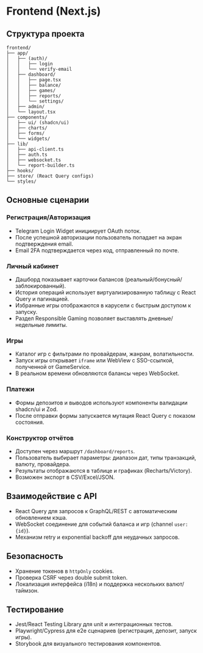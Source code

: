 # Frontend (Next.js)

## Структура проекта

```
frontend/
├── app/
│   ├── (auth)/
│   │   ├── login
│   │   └── verify-email
│   ├── dashboard/
│   │   ├── page.tsx
│   │   ├── balance/
│   │   ├── games/
│   │   ├── reports/
│   │   └── settings/
│   ├── admin/
│   └── layout.tsx
├── components/
│   ├── ui/ (shadcn/ui)
│   ├── charts/
│   ├── forms/
│   └── widgets/
├── lib/
│   ├── api-client.ts
│   ├── auth.ts
│   ├── websocket.ts
│   └── report-builder.ts
├── hooks/
├── store/ (React Query configs)
└── styles/
```

## Основные сценарии

### Регистрация/Авторизация
- Telegram Login Widget инициирует OAuth поток.
- После успешной авторизации пользователь попадает на экран подтверждения email.
- Email 2FA подтверждается через код, отправленный по почте.

### Личный кабинет
- Дашборд показывает карточки балансов (реальный/бонусный/заблокированный).
- История операций использует виртуализированную таблицу с React Query и пагинацией.
- Избранные игры отображаются в карусели с быстрым доступом к запуску.
- Раздел Responsible Gaming позволяет выставлять дневные/недельные лимиты.

### Игры
- Каталог игр с фильтрами по провайдерам, жанрам, волатильности.
- Запуск игры открывает `iframe` или WebView с SSO-ссылкой, полученной от GameService.
- В реальном времени обновляются балансы через WebSocket.

### Платежи
- Формы депозитов и выводов используют компоненты валидации shadcn/ui и Zod.
- После отправки формы запускается мутация React Query с показом состояния.

### Конструктор отчётов
- Доступен через маршрут `/dashboard/reports`.
- Пользователь выбирает параметры: диапазон дат, типы транзакций, валюту, провайдера.
- Результаты отображаются в таблице и графиках (Recharts/Victory).
- Возможен экспорт в CSV/Excel/JSON.

## Взаимодействие с API

- React Query для запросов к GraphQL/REST с автоматическим обновлением кэша.
- WebSocket соединение для событий баланса и игр (channel `user:{id}`).
- Механизм retry и exponential backoff для неудачных запросов.

## Безопасность

- Хранение токенов в `httpOnly` cookies.
- Проверка CSRF через double submit token.
- Локализация интерфейса (i18n) и поддержка нескольких валют/таймзон.

## Тестирование

- Jest/React Testing Library для unit и интеграционных тестов.
- Playwright/Cypress для e2e сценариев (регистрация, депозит, запуск игры).
- Storybook для визуального тестирования компонентов.

